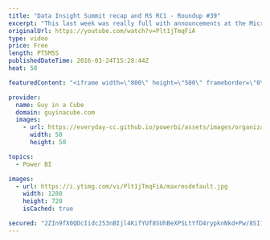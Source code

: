 ```yaml
---
title: "Data Insight Summit recap and RS RC1 - Roundup #39"
excerpt: "This last week was really full with announcements at the Microsoft Data Insight Summit, along with the release of SQL Server 2016 RC1 last Friday. This included updates to Reporting Services.  Over 5 million subscribers are embracing Power BI for modern business intelligence https://powerbi.microsoft.com/en-us/blog/over-5-million-subscribers-are-embracing-power-bi-for-modern-business-intelligence/"
originalUrl: https://youtube.com/watch?v=Plt1jTmqFiA
type: video
price: Free
length: PT5M5S
publishedDateTime: 2016-03-24T15:28:44Z
heat: 50

featuredContent: "<iframe width=\"800\" height=\"500\" frameborder=\"0\" src=\"https://www.youtube.com/embed/Plt1jTmqFiA\" allow=\"accelerometer; autoplay; encrypted-media; gyroscope; picture-in-picture\" allowfullscreen></iframe>"

provider:
  name: Guy in a Cube
  domain: guyinacube.com
  images:
    - url: https://everyday-cc.github.io/powerbi/assets/images/organizations/guyinacube.com-50x50.jpg
      width: 50
      height: 50

topics:
  - Power BI

images:
  - url: https://i.ytimg.com/vi/Plt1jTmqFiA/maxresdefault.jpg
    width: 1280
    height: 720
    isCached: true

secured: "2ZIn9fX0QDcIidc253nBIjl4KifYUf8SUhBeXPSLtYfD4rypknNkd+Pw/8SI1C3aGcCvulw7lboyWqfmFo3E15fg0ng4N9rJ15miafeIAs6kFk3mnYwSjfmL/WLg13lkS6RpxNjPetOYppCrwNL/FniU0LDDwmI62iewjAFx+t2JA9bm3gjcnsS3vWsBrf5ZSNoClRvm/K2rmGfgpnWw3BpFmgN4qlf45vYZHoONILAzEVE0BnLY4JnFH9WiSeQBsKNYO/rmWPsHJHN00iBfKxYjLZkUeaqAT0wDmTjHX0wLlo4nORGRaRPKrgKHhqvHN8/JkEgVxU3H+s4vg55o11tzFJnRtPuC13ZB3UDOHNK46MpRN13XbHWqCcYbnB5Ymms04TbL058FUqZtb3K0lNhnBro7xhBaI55f/GBqlbo=;d/jra1x9ZmbctmhWZkZpyg=="
---
```


